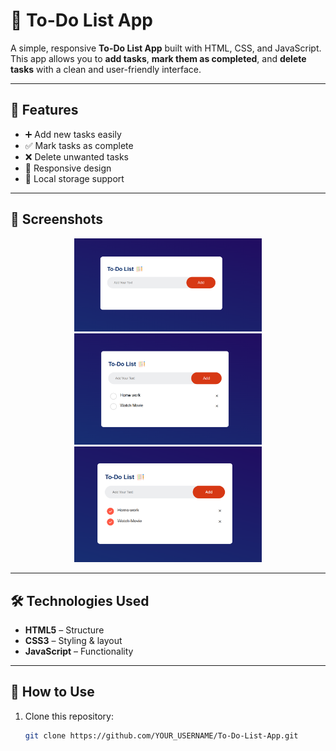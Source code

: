 # 📝 To-Do List App

A simple, responsive **To-Do List App** built with HTML, CSS, and JavaScript.  
This app allows you to **add tasks**, **mark them as completed**, and **delete tasks** with a clean and user-friendly interface.

---

## 🚀 Features
- ➕ Add new tasks easily
- ✅ Mark tasks as complete
- ❌ Delete unwanted tasks
- 📱 Responsive design
- 💾 Local storage support

---

## 📸 Screenshots

<p align="center">
  <img src="images/screenshorts/1.png" alt="To-Do App Initial" width="300">
  <img src="images/screenshorts/2.png" alt="To-Do App with Tasks" width="300">
  <img src="images/screenshorts/3.png" alt="To-Do App Completed" width="300">
</p>

---

## 🛠️ Technologies Used
- **HTML5** – Structure
- **CSS3** – Styling & layout
- **JavaScript** – Functionality

---

## 📂 How to Use
1. Clone this repository:
   ```bash
   git clone https://github.com/YOUR_USERNAME/To-Do-List-App.git
